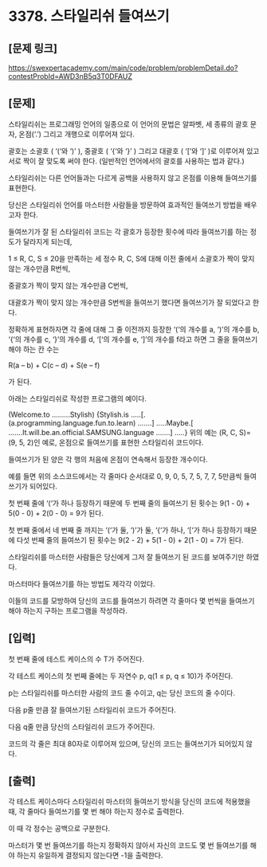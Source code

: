 # 3378. 스타일리쉬 들여쓰기

## [문제 링크]
https://swexpertacademy.com/main/code/problem/problemDetail.do?contestProbId=AWD3nB5q3T0DFAUZ

## [문제]

스타일리쉬는 프로그래밍 언어의 일종으로 이 언어의 문법은 알파벳, 세 종류의 괄호 문자, 온점(‘.’) 그리고 개행으로 이루어져 있다.

괄호는 소괄호 ( ‘(‘와 ‘)’ ), 중괄호 ( ‘{‘와 ‘}’ ) 그리고 대괄호 ( ‘[’와 ‘]’ )로 이루어져 있고 서로 짝이 잘 맞도록 써야 한다. (일반적인 언어에서의 괄호를 사용하는 법과 같다.)

스타일리쉬는 다른 언어들과는 다르게 공백을 사용하지 않고 온점를 이용해 들여쓰기를 표현한다.

당신은 스타일리쉬 언어를 마스터한 사람들을 방문하여 효과적인 들여쓰기 방법을 배우고자 한다.

들여쓰기가 잘 된 스타일리쉬 코드는 각 괄호가 등장한 횟수에 따라 들여쓰기를 하는 정도가 달라지게 되는데,

1 ≤ R, C, S ≤ 20을 만족하는 세 정수 R, C, S에 대해 이전 줄에서 소괄호가 짝이 맞지 않는 개수만큼 R번씩,

중괄호가 짝이 맞지 않는 개수만큼 C번씩,

대괄호가 짝이 맞지 않는 개수만큼 S번씩을 들여쓰기 했다면 들여쓰기가 잘 되었다고 한다.

정확하게 표현하자면 각 줄에 대해 그 줄 이전까지 등장한 ‘(‘의 개수를 a, ‘)’의 개수를 b, ‘{‘의 개수를 c, ‘}’의 개수를 d, ‘[‘의 개수를 e, ‘]’의 개수를 f라고 하면 그 줄을 들여쓰기 해야 하는 칸 수는

R(a – b) + C(c – d) + S(e – f)

가 된다.

아래는 스타일리쉬로 작성한 프로그램의 예이다.
 
(Welcome.to
.........Stylish)
{Stylish.is
.....[.(a.programming.language.fun.to.learn)
.......]
.....Maybe.[
.......It.will.be.an.official.SAMSUNG.language
.......]
.....}
위의 예는 (R, C, S)=(9, 5, 2)인 예로, 온점으로 들여쓰기를 표현한 스타일리쉬 코드이다.

들여쓰기가 된 양은 각 행의 처음에 온점이 연속해서 등장한 개수이다.

예를 들면 위의 소스코드에서는 각 줄마다 순서대로 0, 9, 0, 5, 7, 5, 7, 7, 5만큼씩 들여쓰기가 되어있다.

첫 번째 줄에 ‘(‘가 하나 등장하기 때문에 두 번째 줄의 들여쓰기 된 횟수는 9(1 - 0) + 5(0 - 0) + 2(0 - 0) = 9가 된다.

첫 번째 줄에서 네 번째 줄 까지는 ‘(‘가 둘, ‘)’가 둘, ‘{‘가 하나, ‘[‘가 하나 등장하기 때문에 다섯 번째 줄의 들여쓰기 된 횟수는 9(2 - 2) + 5(1 - 0) + 2(1 - 0) = 7가 된다.

스타일리쉬를 마스터한 사람들은 당신에게 그저 잘 들여쓰기 된 코드를 보여주기만 하였다.

마스터마다 들여쓰기를 하는 방법도 제각각 이었다.

이들의 코드를 모방하여 당신의 코드를 들여쓰기 하려면 각 줄마다 몇 번씩을 들여쓰기 해야 하는지 구하는 프로그램을 작성하라.


## [입력]

첫 번째 줄에 테스트 케이스의 수 T가 주어진다.

각 테스트 케이스의 첫 번째 줄에는 두 자연수 p, q(1 ≤ p, q ≤ 10)가 주어진다.

p는 스타일리쉬를 마스터한 사람의 코드 줄 수이고, q는 당신 코드의 줄 수이다.

다음 p줄 만큼 잘 들여쓰기된 스타일리쉬 코드가 주어진다.

다음 q줄 만큼 당신의 스타일리쉬 코드가 주어진다.

코드의 각 줄은 최대 80자로 이루어져 있으며, 당신의 코드는 들여쓰기가 되어있지 않다.


## [출력]

각 테스트 케이스마다 스타일리쉬 마스터의 들여쓰기 방식을 당신의 코드에 적용했을 때, 각 줄마다 들여쓰기를 몇 번 해야 하는지 정수로 출력한다.

이 때 각 정수는 공백으로 구분한다.

마스터가 몇 번 들여쓰기를 하는지 정확하지 않아서 자신의 코드도 몇 번 들여쓰기를 해야 하는지 유일하게 결정되지 않는다면 -1을 출력한다.